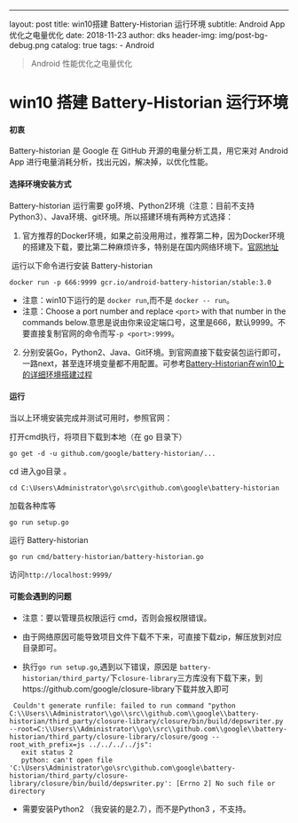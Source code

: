 

---
layout:     post
title:      win10搭建 Battery-Historian 运行环境
subtitle:   Android App 优化之电量优化
date:       2018-11-23
author:     dks
header-img: img/post-bg-debug.png
catalog: true
tags: 
	- Android

> Android 性能优化之电量优化

# win10 搭建 Battery-Historian 运行环境

#### 初衷

 Battery-historian 是 Google 在 GitHub 开源的电量分析工具，用它来对 Android App 进行电量消耗分析，找出元凶，解决掉，以优化性能。

#### 选择环境安装方式

Battery-historian 运行需要 go环境、Python2环境（注意：目前不支持Python3）、Java环境、git环境。所以搭建环境有两种方式选择：

1. 官方推荐的Docker环境，如果之前没用用过，推荐第二种，因为Docker环境的搭建及下载，要比第二种麻烦许多，特别是在国内网络环境下。[官网地址](https://github.com/google/battery-historian)

​      运行以下命令进行安装 Battery-historian

```
docker run -p 666:9999 gcr.io/android-battery-historian/stable:3.0
```
- 注意：win10下运行的是 ```docker run```,而不是 ```docker -- run```。
- 注意：Choose a port number and replace `<port>` with that number in the commands below.意思是说由你来设定端口号，这里是666，默认9999。不要直接复制官网的命令而写``` -p <port>:9999 ```。

2. 分别安装Go，Python2、Java、Git环境。到官网直接下载安装包运行即可，一路next，甚至连环境变量都不用配置。可参考[Battery-Historian在win10上的详细环境搭建过程](https://blog.csdn.net/sinat_34937826/article/details/79909185)

#### 运行

当以上环境安装完成并测试可用时，参照官网：

打开cmd执行，将项目下载到本地（在 go 目录下）

```
go get -d -u github.com/google/battery-historian/...
```

cd 进入go目录 。

```
cd C:\Users\Administrator\go\src\github.com\google\battery-historian
```
加载各种库等

```
go run setup.go
```

运行 Battery-historian

```
go run cmd/battery-historian/battery-historian.go
```

访问```http://localhost:9999/```

#### 可能会遇到的问题

- 注意：要以管理员权限运行 cmd，否则会报权限错误。

- 由于网络原因可能导致项目文件下载不下来，可直接下载zip，解压放到对应目录即可。

- 执行```go run setup.go```,遇到以下错误，原因是 ```battery-historian/third_party/```下```closure-library```三方库没有下载下来，到https://github.com/google/closure-library下载并放入即可

 ```
  Couldn't generate runfile: failed to run command "python C:\\Users\\Administrator\\go\\src\\github.com\\google\\battery-historian/third_party/closure-library/closure/bin/build/depswriter.py --root=C:\\Users\\Administrator\\go\\src\\github.com\\google\\battery-historian/third_party/closure-library/closure/goog --root_with_prefix=js ../../../../js":
    exit status 2
    python: can't open file 'C:\Users\Administrator\go\src\github.com\google\battery-historian/third_party/closure-library/closure/bin/build/depswriter.py': [Errno 2] No such file or directory
 ```

- 需要安装Python2 （我安装的是2.7），而不是Python3 ，不支持。